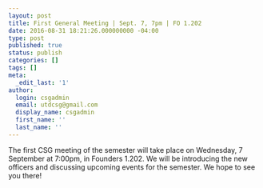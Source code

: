 ```yaml
---
layout: post
title: First General Meeting | Sept. 7, 7pm | FO 1.202
date: 2016-08-31 18:21:26.000000000 -04:00
type: post
published: true
status: publish
categories: []
tags: []
meta:
  _edit_last: '1'
author:
  login: csgadmin
  email: utdcsg@gmail.com
  display_name: csgadmin
  first_name: ''
  last_name: ''
---
```


The first CSG meeting of the semester will take place on <span class="aBn" tabindex="0" data-term="goog_1009781712"><span class="aQJ">Wednesday, 7 September at 7:00pm</span></span>, in Founders 1.202. We will be introducing the new officers and discussing upcoming events for the semester. We hope to see you there!
